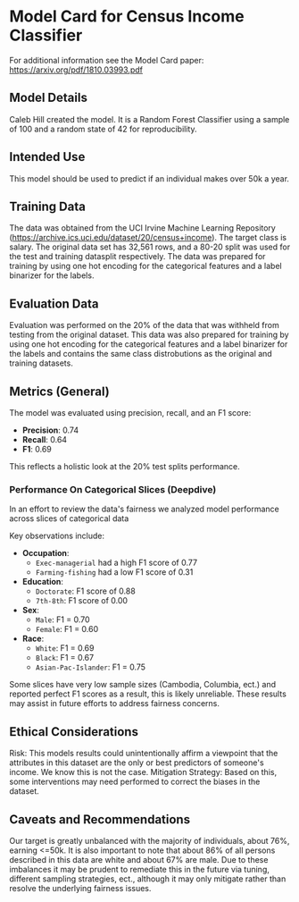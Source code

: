 # Model Card for Census Income Classifier

For additional information see the Model Card paper: https://arxiv.org/pdf/1810.03993.pdf

## Model Details
Caleb  Hill created the model. It is a Random Forest Classifier using a sample of 100 and a random state of 42 for reproducibility. 

## Intended Use
This model should be used to predict if an individual makes over 50k a year. 

## Training Data
The data was obtained from the UCI Irvine Machine Learning Repository (https://archive.ics.uci.edu/dataset/20/census+income). The target class is salary.
The original data set has 32,561 rows, and a 80-20 split was used for the test and training datasplit respectively. The data was prepared for training by using one hot encoding for the categorical features and a label binarizer for the labels.

## Evaluation Data
Evaluation was performed on the 20% of the data that was withheld from testing from the original dataset. This data was also prepared for training by using one hot encoding for the categorical features and a label binarizer for the labels and contains the same class distrobutions as the original and training datasets.

## Metrics (General)
The model was evaluated using precision, recall, and an F1 score:
- **Precision**: 0.74 
- **Recall**: 0.64 
- **F1**: 0.69

This reflects a holistic look at the 20% test splits performance.
### Performance On Categorical Slices (Deepdive)
In an effort to review the data's fairness we analyzed model performance across slices of categorical data

Key observations include:
- **Occupation**: 
  - `Exec-managerial` had a high F1 score of 0.77
  - `Farming-fishing` had a low F1 score of 0.31
- **Education**:
  - `Doctorate`: F1 score of 0.88
  - `7th-8th`: F1 score of 0.00
- **Sex**:
  - `Male`: F1 = 0.70
  - `Female`: F1 = 0.60
- **Race**:
  - `White`: F1 = 0.69
  - `Black`: F1 = 0.67
  - `Asian-Pac-Islander`: F1 = 0.75

Some slices have very low sample sizes (Cambodia, Columbia, ect.) and reported perfect F1 scores as a result, this is likely unreliable. These results may assist in future efforts to address fairness concerns.

## Ethical Considerations
Risk: This models results could unintentionally affirm a viewpoint that the attributes in this dataset are the only or best predictors of someone's income. We know this is not the case.
Mitigation Strategy: Based on this, some interventions may need performed to correct the biases in the dataset.

## Caveats and Recommendations
Our target is greatly unbalanced with the majority of individuals, about 76%, earning <=50k. It is also important to note that about 86% of all persons described in this data are white and about 67% are male. Due to these imbalances it may be prudent to remediate this in the future via tuning, different sampling strategies, ect., although it may only mitigate rather than resolve the underlying fairness issues.  